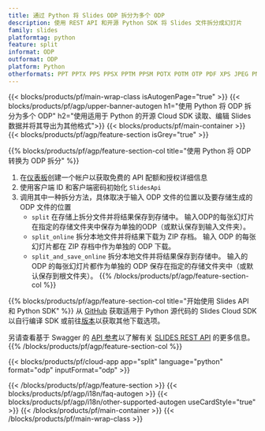 ```yaml
---
title: 通过 Python 将 Slides ODP 拆分为多个 ODP
description: 使用 REST API 和开源 Python SDK 将 Slides 文件拆分成幻灯片
family: slides
platformtag: python
feature: split
informat: ODP
outformat: ODP
platform: Python
otherformats: PPT PPTX PPS PPSX PPTM PPSM POTX POTM OTP PDF XPS JPEG PNG BMP TIFF SVG HTML5 GIF XAML
---
```


{{< blocks/products/pf/main-wrap-class isAutogenPage="true" >}}
{{< blocks/products/pf/agp/upper-banner-autogen h1="使用 Python 将 ODP 拆分为多个 ODP" h2="使用适用于 Python 的开源 Cloud SDK 读取、编辑 Slides 数据并将其导出为其他格式">}}
{{< blocks/products/pf/main-container >}}
{{< blocks/products/pf/agp/feature-section isGrey="true" >}}

{{% blocks/products/pf/agp/feature-section-col title="使用 Python 将 ODP 转换为 ODP 拆分" %}}
1. 在<a href="https://dashboard.aspose.cloud/">仪表板</a>创建一个帐户以获取免费的 API 配额和授权详细信息
1. 使用客户端 ID 和客户端密码初始化 ```SlidesApi```
1. 调用其中一种拆分方法，具体取决于输入 ODP 文件的位置以及要存储生成的 ODP 文件的位置
    - ```split``` 在存储上拆分文件并将结果保存到存储中。 输入ODP的每张幻灯片在指定的存储文件夹中保存为单独的ODP（或默认保存到输入文件夹）。
    - ```split_online``` 拆分本地文件并将结果下载为 ZIP 存档。 输入 ODP 的每张幻灯片都在 ZIP 存档中作为单独的 ODP 下载。
    - ```split_and_save_online``` 拆分本地文件并将结果保存到存储中。 输入的 ODP 的每张幻灯片都作为单独的 ODP 保存在指定的存储文件夹中（或默认保存到根文件夹）。
{{% /blocks/products/pf/agp/feature-section-col %}}

{{% blocks/products/pf/agp/feature-section-col title="开始使用 Slides API 和 Python SDK" %}}
从 [GitHub](https://github.com/aspose-slides-cloud/aspose-slides-cloud-python) 获取适用于 Python 源代码的 Slides Cloud SDK 以自行编译 SDK 或前往[版本](https://releases.aspose.cloud/)以获取其他下载选项。
 
另请查看基于 Swagger 的 [API 参考](https://apireference.aspose.cloud/slides/)以了解有关 [SLIDES REST API](https://products.aspose.cloud/slides/curl/) 的更多信息。
{{% /blocks/products/pf/agp/feature-section-col %}}

{{< blocks/products/pf/cloud-app app="split" language="python" format="odp" inputFormat="odp" >}}

{{< /blocks/products/pf/agp/feature-section >}}
{{< blocks/products/pf/agp/i18n/faq-autogen >}}
{{< blocks/products/pf/agp/i18n/other-supported-autogen useCardStyle="true" >}}
{{< /blocks/products/pf/main-container >}}
{{< /blocks/products/pf/main-wrap-class >}}